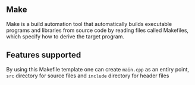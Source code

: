 ## Make
Make is a build automation tool that automatically builds executable programs and libraries from source code by reading files called Makefiles, which specify how to derive the target program. 

## Features supported
By using this Makefile template one can create `main.cpp` as an entiry point, `src` directory for source files and `include` directory for header files
